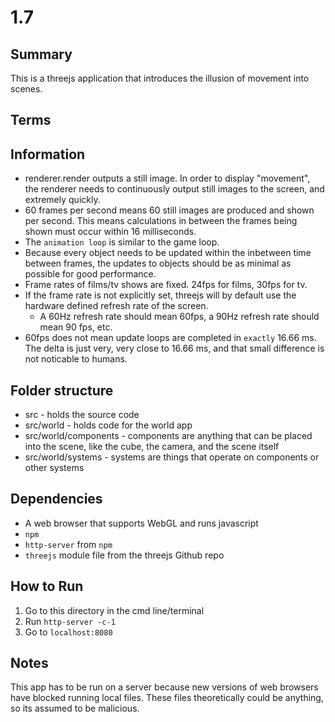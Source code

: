 # 1.7

## Summary
This is a threejs application that introduces the illusion of movement into scenes.

## Terms
 

## Information
* renderer.render outputs a still image. In order to display "movement", the renderer needs to continuously output still images to the screen, and extremely quickly.
* 60 frames per second means 60 still images are produced and shown per second. This means calculations in between the frames being shown must occur within 16 milliseconds.
* The `animation loop` is similar to the game loop.
* Because every object needs to be updated within the inbetween time between frames, the updates to objects should be as minimal as possible for good performance.
* Frame rates of films/tv shows are fixed. 24fps for films, 30fps for tv.
* If the frame rate is not explicitly set, threejs will by default use the hardware defined refresh rate of the screen.
    * A 60Hz refresh rate should mean 60fps, a 90Hz refresh rate should mean 90 fps, etc.
* 60fps does not mean update loops are completed in `exactly` 16.66 ms. The delta is just very, very close to 16.66 ms, and that small difference is not noticable to humans. 

## Folder structure

* src - holds the source code
* src/world - holds code for the world app
* src/world/components - components are anything that can be placed into the scene, like the cube, the camera, and the scene itself
* src/world/systems - systems are things that operate on components or other systems

## Dependencies
* A web browser that supports WebGL and runs javascript
* `npm`
* `http-server` from `npm`
* `threejs` module file from the threejs Github repo

## How to Run
1. Go to this directory in the cmd line/terminal
2. Run `http-server -c-1`
3. Go to `localhost:8080`

## Notes
This app has to be run on a server because new versions of web browsers have blocked running local files. These files theoretically could be anything, so its assumed to be malicious.